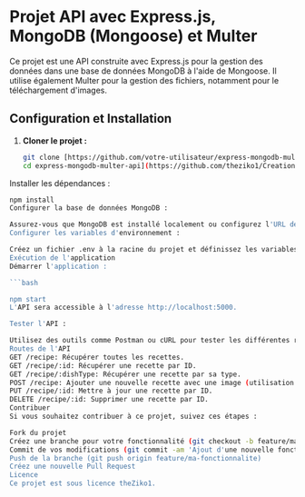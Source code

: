 # Projet API avec Express.js, MongoDB (Mongoose) et Multer

Ce projet est une API construite avec Express.js pour la gestion des données dans une base de données MongoDB à l'aide de Mongoose. Il utilise également Multer pour la gestion des fichiers, notamment pour le téléchargement d'images.

## Configuration et Installation

1. **Cloner le projet :**
   ```bash
   git clone [https://github.com/votre-utilisateur/express-mongodb-multer-api.git
   cd express-mongodb-multer-api](https://github.com/theziko1/Creation-recipe-api)
Installer les dépendances :


 ```bash
npm install
Configurer la base de données MongoDB :

Assurez-vous que MongoDB est installé localement ou configurez l'URL de votre base de données dans le fichier config/db.js.
Configurer les variables d'environnement :

Créez un fichier .env à la racine du projet et définissez les variables d'environnement nécessaires. Vous pouvez utiliser le fichier .env.example comme modèle.
Exécution de l'application
Démarrer l'application :

 ```bash

npm start
L'API sera accessible à l'adresse http://localhost:5000.

Tester l'API :

Utilisez des outils comme Postman ou cURL pour tester les différentes routes de l'API.
Routes de l'API
GET /recipe: Récupérer toutes les recettes.
GET /recipe/:id: Récupérer une recette par ID.
GET /recipe/:dishType: Récupérer une recette par sa type.
POST /recipe: Ajouter une nouvelle recette avec une image (utilisation de Multer).
PUT /recipe/:id: Mettre à jour une recette par ID.
DELETE /recipe/:id: Supprimer une recette par ID.
Contribuer
Si vous souhaitez contribuer à ce projet, suivez ces étapes :

Fork du projet
Créez une branche pour votre fonctionnalité (git checkout -b feature/ma-fonctionnalite)
Commit de vos modifications (git commit -am 'Ajout d'une nouvelle fonctionnalité')
Push de la branche (git push origin feature/ma-fonctionnalite)
Créez une nouvelle Pull Request
Licence
Ce projet est sous licence theZiko1.

